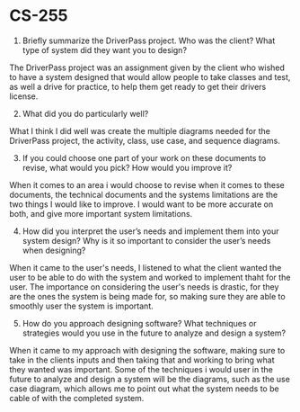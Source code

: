 # CS-255

1. Briefly summarize the DriverPass project. Who was the client? What type of system did they want you to design?

The DriverPass project was an assignment given by the client who wished to have a system designed that would allow people to take classes and test, as well a drive for practice, to help them get ready to get their drivers license.

2. What did you do particularly well?

What I think I did well was create the multiple diagrams needed for the DriverPass project, the activity, class, use case, and sequence diagrams.

3. If you could choose one part of your work on these documents to revise, what would you pick? How would you improve it?

When it comes to an area i would choose to revise when it comes to these documents, the technical documents and the systems limitations are the two things I would like to improve. I would want to be more accurate on both, and give more important system limitations.

4. How did you interpret the user’s needs and implement them into your system design? Why is it so important to consider the user’s needs when designing?

When it came to the user's needs, I listened to what the client wanted the user to be able to do with the system and worked to implement thaht for the user. The importance on considering the user's needs is drastic, for they are the ones the system is being made for, so making sure they are able to smoothly user the system is important. 

5. How do you approach designing software? What techniques or strategies would you use in the future to analyze and design a system?

When it came to my approach with designing the software, making sure to take in the clients inputs and then taking that and working to bring what they wanted was important. Some of the techniques i would user in the future to analyze and design a system will be the diagrams, such as the use case diagram, which allows me to point out what the system needs to be cable of with the completed system.
